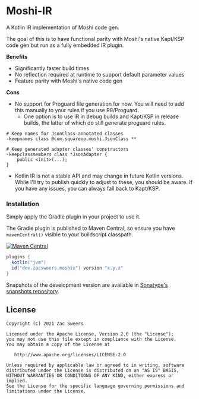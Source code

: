 Moshi-IR
========

A Kotlin IR implementation of Moshi code gen.

The goal of this is to have functional parity with Moshi's native Kapt/KSP code gen but run as a fully embedded IR 
plugin.

**Benefits**
- Significantly faster build times
- No reflection required at runtime to support default parameter values
- Feature parity with Moshi's native code gen

**Cons**
- No support for Proguard file generation for now. You will need to add this manually to your rules if you use 
  R8/Proguard.
  - One option is to use IR in debug builds and Kapt/KSP in release builds, the latter of which do still generate
    proguard rules.
```proguard
# Keep names for JsonClass-annotated classes
-keepnames class @com.squareup.moshi.JsonClass **

# Keep generated adapter classes' constructors
-keepclassmembers class *JsonAdapter {
    public <init>(...);
}
```
- Kotlin IR is not a stable API and may change in future Kotlin versions. While I'll try to publish quickly to adjust to
these, you should be aware. If you have any issues, you can always fall back to Kapt/KSP.

### Installation

Simply apply the Gradle plugin in your project to use it.

The Gradle plugin is published to Maven Central, so ensure you have `mavenCentral()` visible to your buildscript 
classpath.

[![Maven Central](https://img.shields.io/maven-central/v/dev.zacsweers.moshix/moshi-gradle-plugin.svg)](https://mvnrepository.com/artifact/dev.zacsweers.moshix/moshi-sealed-runtime)
```gradle
plugins {
  kotlin("jvm")
  id("dev.zacsweers.moshix") version "x.y.z"
}
```

Snapshots of the development version are available in [Sonatype's snapshots repository][snapshots].

License
-------

    Copyright (C) 2021 Zac Sweers

    Licensed under the Apache License, Version 2.0 (the "License");
    you may not use this file except in compliance with the License.
    You may obtain a copy of the License at

       http://www.apache.org/licenses/LICENSE-2.0

    Unless required by applicable law or agreed to in writing, software
    distributed under the License is distributed on an "AS IS" BASIS,
    WITHOUT WARRANTIES OR CONDITIONS OF ANY KIND, either express or implied.
    See the License for the specific language governing permissions and
    limitations under the License.

 [snapshots]: https://oss.sonatype.org/content/repositories/snapshots/dev/zacsweers/moshix/
